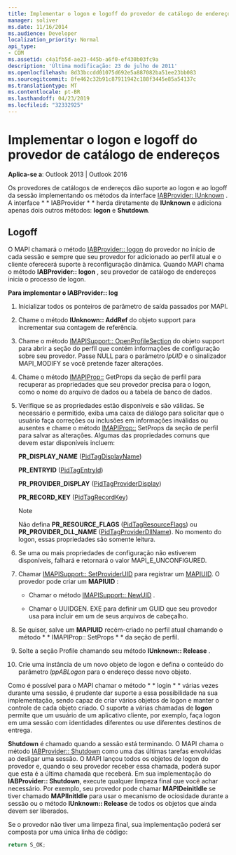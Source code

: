 ```yaml
---
title: Implementar o logon e logoff do provedor de catálogo de endereços
manager: soliver
ms.date: 11/16/2014
ms.audience: Developer
localization_priority: Normal
api_type:
- COM
ms.assetid: c4a1fb5d-ae23-445b-a6f0-ef430b03fc9a
description: 'Última modificação: 23 de julho de 2011'
ms.openlocfilehash: 8d33bccdd01075d692e5a887082ba51ee23bb083
ms.sourcegitcommit: 8fe462c32b91c87911942c188f3445e85a54137c
ms.translationtype: MT
ms.contentlocale: pt-BR
ms.lasthandoff: 04/23/2019
ms.locfileid: "32332925"
---
```

# <a name="implementing-address-book-provider-logon-and-logoff"></a>Implementar o logon e logoff do provedor de catálogo de endereços

**Aplica-se a**: Outlook 2013 | Outlook 2016 
  
Os provedores de catálogos de endereços dão suporte ao logon e ao logoff da sessão implementando os métodos da interface [IABProvider: IUnknown](iabprovideriunknown.md) . A interface * * IABProvider * * herda diretamente de **IUnknown** e adiciona apenas dois outros métodos: **logon** e **Shutdown**. 
  
## <a name="logoff"></a>Logoff

O MAPI chamará o método [IABProvider:: logon](iabprovider-logon.md) do provedor no início de cada sessão e sempre que seu provedor for adicionado ao perfil atual e o cliente oferecerá suporte à reconfiguração dinâmica. Quando MAPI chama o método **IABProvider:: logon** , seu provedor de catálogo de endereços inicia o processo de logon. 
  
**Para implementar o IABProvider:: log**
  
1. Inicializar todos os ponteiros de parâmetro de saída passados por MAPI. 
    
2. Chame o método **IUnknown:: AddRef** do objeto support para incrementar sua contagem de referência. 
    
3. Chame o método [IMAPISupport:: OpenProfileSection](imapisupport-openprofilesection.md) do objeto support para abrir a seção do perfil que contém informações de configuração sobre seu provedor. Passe NULL para o parâmetro _lpUID_ e o sinalizador MAPI_MODIFY se você pretende fazer alterações. 
    
4. Chame o método [IMAPIProp::](imapiprop-getprops.md) GetProps da seção de perfil para recuperar as propriedades que seu provedor precisa para o logon, como o nome do arquivo de dados ou a tabela de banco de dados. 
    
5. Verifique se as propriedades estão disponíveis e são válidas. Se necessário e permitido, exiba uma caixa de diálogo para solicitar que o usuário faça correções ou inclusões em informações inválidas ou ausentes e chame o método [IMAPIProp::](imapiprop-setprops.md) SetProps da seção de perfil para salvar as alterações. Algumas das propriedades comuns que devem estar disponíveis incluem: 
    
   **PR_DISPLAY_NAME** ([PidTagDisplayName](pidtagdisplayname-canonical-property.md))
    
   **PR_ENTRYID** ([PidTagEntryId](pidtagentryid-canonical-property.md))
    
   **PR_PROVIDER_DISPLAY** ([PidTagProviderDisplay](pidtagproviderdisplay-canonical-property.md))
    
   **PR_RECORD_KEY** ([PidTagRecordKey](pidtagrecordkey-canonical-property.md))
    
   > [!NOTE]
   > Não defina **PR_RESOURCE_FLAGS** ([PidTagResourceFlags](pidtagresourceflags-canonical-property.md)) ou **PR_PROVIDER_DLL_NAME** ([PidTagProviderDllName](pidtagproviderdllname-canonical-property.md)). No momento do logon, essas propriedades são somente leitura. 
  
6. Se uma ou mais propriedades de configuração não estiverem disponíveis, falhará e retornará o valor MAPI_E_UNCONFIGURED.
    
7. Chamar [IMAPISupport:: SetProviderUID](imapisupport-setprovideruid.md) para registrar um [MAPIUID](mapiuid.md). O provedor pode criar um **MAPIUID** : 
    
   - Chamar o método [IMAPISupport:: NewUID](imapisupport-newuid.md) . 
    
   - Chamar o UUIDGEN. EXE para definir um GUID que seu provedor usa para incluir em um de seus arquivos de cabeçalho.
    
8. Se quiser, salve um **MAPIUID** recém-criado no perfil atual chamando o método * * IMAPIProp:: SetProps * * da seção de perfil. 
    
9. Solte a seção Profile chamando seu método **IUnknown:: Release** . 
    
10. Crie uma instância de um novo objeto de logon e defina o conteúdo do parâmetro _lppABLogon_ para o endereço desse novo objeto. 
    
Como é possível para o MAPI chamar o método * * login * * várias vezes durante uma sessão, é prudente dar suporte a essa possibilidade na sua implementação, sendo capaz de criar vários objetos de logon e manter o controle de cada objeto criado. O suporte a várias chamadas de **logon** permite que um usuário de um aplicativo cliente, por exemplo, faça logon em uma sessão com identidades diferentes ou use diferentes destinos de entrega. 
  
**Shutdown** é chamado quando a sessão está terminando. O MAPI chama o método [IABProvider:: Shutdown](iabprovider-shutdown.md) como uma das últimas tarefas envolvidas ao desligar uma sessão. O MAPI lançou todos os objetos de logon do provedor e, quando o seu provedor receber essa chamada, poderá supor que esta é a última chamada que receberá. Em sua implementação do **IABProvider:: Shutdown**, execute qualquer limpeza final que você achar necessário. Por exemplo, seu provedor pode chamar **MAPIDeinitIdle** se tiver chamado **MAPIInitIdle** para usar o mecanismo de ociosidade durante a sessão ou o método **IUnknown:: Release** de todos os objetos que ainda devem ser liberados. 
  
Se o provedor não tiver uma limpeza final, sua implementação poderá ser composta por uma única linha de código: 
  
```cpp
return S_OK;

```


